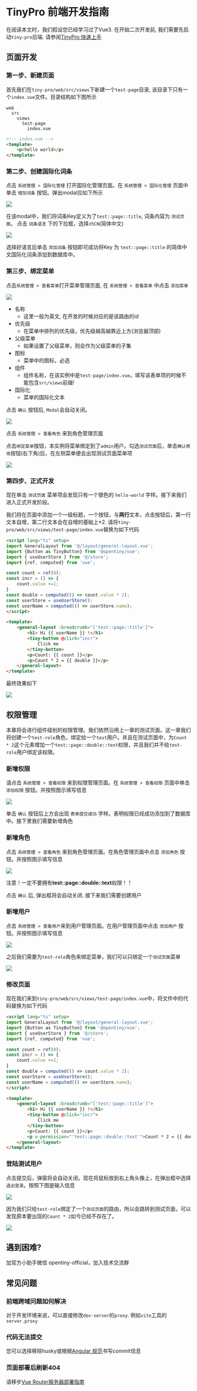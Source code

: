 # TinyPro 前端开发指南

在阅读本文时，我们假设您已经学习过了Vue3. 在开始二次开发前, 我们需要先启动`tiny-pro`后端. 请参阅[TinyPro 快速上手](./tiny-pro.md)

## 页面开发

### 第一步、新建页面

首先我们在`tiny-pro/web/src/views`下新建一个`test-page`目录, 该目录下只有一个`index.vue`文件。目录结构如下图所示

```
web
  src
    views
      test-page
        index.vue
```

```html
<!-- index.vue -->
<template>
    <p>hello world</p>
</template>
```

### 第二步、创建国际化词条

点击 `系统管理 > 国际化管理` 打开国际化管理页面。在 `系统管理 > 国际化管理` 页面中单击 `增加词条` 按钮。弹出modal应如下所示

![](./images/点击添加词条.png)

在该modal中，我们将词条Key定义为了`test::page::title`, 词条内容为 `测试页面`。 点击 `词条语言` 下的下拉框，选择`zhCN`(简体中文)

![](./images/选择语言.png)

选择好语言后单击 `添加词条` 按钮即可成功将Key 为 `test::page::title` 的简体中文国际化词条添加到数据库中。

### 第三步、绑定菜单

点击`系统管理 > 查看菜单`打开菜单管理页面, 在 `系统管理 > 查看菜单` 中点击 `添加菜单`

![](./images/添加菜单.png)

- 名称
  - 这里一般为英文, 在开发的时候对应的是该路由的id
- 优先级
  - 在菜单中排列的优先级，优先级越高越靠近上方(浏览器顶部)
- 父级菜单
  - 如果设置了父级菜单，则会作为父级菜单的子集
- 图标
  - 菜单中的图标，必选
- 组件
  - 组件名称，在该实例中是`test-page/index.vue`。填写该表单项的时候不能包含`src/views`前缀!
- 国际化
  - 菜单的国际化文本

点击 `确认` 按钮后, `Modal`会自动关闭。

![](./images/绑定菜单.png)

点击 `系统管理 > 查看角色` 来到角色管理页面

点击`绑定菜单`按钮，本实例将菜单绑定到了`admin`用户。勾选`测试页面`后，单击`确认修改`按钮(右下角)后，在左侧菜单便会出现测试页面菜单项

![](./images/左侧测试页面%20-%20中文.png)


### 第四步、正式开发

现在单击 `测试页面` 菜单项会发现只有一个银色的 `hello-world` 字样。接下来我们进入正式开发阶段。

我们将在页面中添加一个一级标题，一个按钮，与**两行**文本，点击按钮后，第一行文本自增，第二行文本会在自增的基础上*2. 请将`tiny-pro/web/src/views/test-page/index.vue`替换为如下代码

```html
<script lang="ts" setup>
import GeneralLayout from '@/layout/general-layout.vue';
import {Button as TinyButton} from '@opentiny/vue';
import { useUserStore } from '@/store';
import {ref, computed} from 'vue';

const count = ref(0);
const incr = () => {
    count.value +=1;
}
const double = computed(() => count.value * 2);
const userStore = useUserStore();
const userName = computed(() => userStore.name);
</script>

<template>
    <general-layout :breadcrumb="['test::page::title']">
        <h1> Hi {{ userName }} !</h1>
        <tiny-button @click="incr">
            Click me
        </tiny-button>
        <p>Count: {{ count }}</p>
        <p>Count * 2 = {{ double }}</p>
    </general-layout>
</template>
```

最终效果如下

![](./images/最终页面效果.png)

## 权限管理

本章将会进行组件级别的权限管理。我们依然沿用上一章的测试页面。这一章我们将创建一个`test-role`角色，绑定给一个`test`用户。并且在测试页面中，为`Count * 2`这个元素增加一个`test::page::double::text`权限，并且我们并不给`test-role`用户绑定该权限。

### 新增权限

请点击 `系统管理 > 查看权限` 来到权限管理页面。在 `系统管理 > 查看权限` 页面中单击 `添加权限` 按钮。并按照图示填写信息

![](./images/新增权限.png)

单击 `确认` 按钮后上方会出现 `表单提交成功` 字样。表明权限已经成功添加到了数据库中。接下里我们需要新增角色

### 新增角色


点击 `系统管理 > 查看角色` 来到角色管理页面。在角色管理页面中点击 `添加角色` 按钮。并按照图示填写信息

![](./images/绑定权限.png)

注意！一定不要拥有**test::page::double::text**权限！！

点击 `确认` 后, 弹出框将会自动关闭. 接下来我们需要创建用户

### 新增用户

点击 `系统管理 > 查看用户`来到用户管理页面。在用户管理页面中点击 `添加用户` 按钮。并按照图示填写信息

![](./images/添加角色完全体.png)

之后我们需要为`test-role`角色来绑定菜单，我们可以只绑定一个`测试页面`菜单

![](./images/为测试用户绑定菜单.png)

### 修改页面

现在我们来到`tiny-pro/web/src/views/test-page/index.vue`中，将文件中的代码替换为如下代码

```html
<script lang="ts" setup>
import GeneralLayout from '@/layout/general-layout.vue';
import {Button as TinyButton} from '@opentiny/vue';
import { useUserStore } from '@/store';
import {ref, computed} from 'vue';

const count = ref(0);
const incr = () => {
    count.value +=1;
}
const double = computed(() => count.value * 2);
const userStore = useUserStore();
const userName = computed(() => userStore.name);
</script>

<template>
    <general-layout :breadcrumb="['test::page::title']">
        <h1> Hi {{ userName }} !</h1>
        <tiny-button @click="incr">
            Click me
        </tiny-button>
        <p>Count: {{ count }}</p>
        <p v-permission="'test::page::double::text'">Count * 2 = {{ double }}</p>
    </general-layout>
</template>
```

### 登陆测试用户

点击提交后，弹窗将会自动关闭。现在将鼠标放到右上角头像上，在弹出框中选择 `退出登录`。按照下图是输入信息

![](./images/测试用户登录.png)

因为我们只给`test-role`绑定了一个`测试页面`的路由，所以会跳转到测试页面，可以发现原本要出现的`Count * 2`如今已经不存在了。

![](./images/权限绑定展示.png)

## 遇到困难?

加官方小助手微信 opentiny-official，加入技术交流群

## 常见问题

### 前端跨域问题如何解决

对于开发环境来说，可以直接修改`dev-server`的`proxy`. 例如`vite`工具的`server.proxy`

### 代码无法提交

您可以选择移除husky或根据[Angular 规范](https://zj-git-guide.readthedocs.io/zh-cn/latest/message/Angular%E6%8F%90%E4%BA%A4%E4%BF%A1%E6%81%AF%E8%A7%84%E8%8C%83/)书写commit信息

### 页面部署后刷新404

请移步[Vue Router服务器部署指南](https://router.vuejs.org/guide/essentials/history-mode.html#Example-Server-Configurations)
